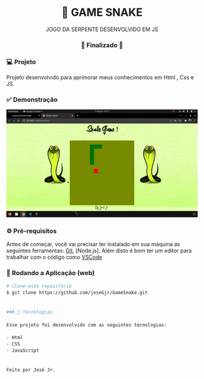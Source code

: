 

<h1 align="center">
    🚀 GAME SNAKE
</h1>

<p align="center">JOGO DA SERPENTE DESENVOLVIDO EM JS</p>


<h3 align="center"> 
🚧 Finalizado  🚧
</h3>


### 💻 Projeto
Projeto desenvolvido para aprimorar meus conhecimentos em Html , Css e JS.

### ✅ Demonstração
 <img src="./img/demo.gif">

### ⚙ Pré-requisitos

Antes de começar, você vai precisar ter instalado em sua máquina as seguintes ferramentas:
[Git](https://git-scm.com), [Node.js].
Além disto é bom ter um editor para trabalhar com o código como [VSCode](https://code.visualstudio.com/)

### 📗 Rodando a Aplicação (web)

```bash
# Clone este repositório
$ git clone https://github.com/joseGjr/GameSnake.git


### 🚀 Tecnologias

Esse projeto foi desenvolvido com as seguintes tecnologias:

- Html
- CSS
- JavaScript


Feito por José Jr.
